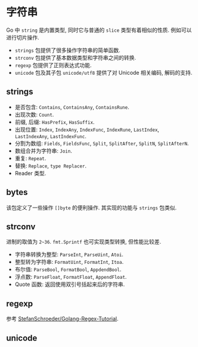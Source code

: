 # 字符串
Go 中 `string` 是内置类型, 同时它与普通的 `slice` 类型有着相似的性质. 例如可以进行切片操作.

* `strings` 包提供了很多操作字符串的简单函数.
* `strconv` 包提供了基本数据类型和字符串之间的转换.
* `regexp` 包提供了正则表达式功能.
* `unicode` 包及其子包 `unicode/utf8` 提供了对 Unicode 相关编码, 解码的支持.

## strings
* 是否包含: `Contains`, `ContainsAny`, `ContainsRune`.
* 出现次数: `Count`.
* 前缀, 后缀: `HasPrefix`, `HasSuffix`.
* 出现位置: `Index`, `IndexAny`, `IndexFunc`, `IndexRune`, `LastIndex`, `LastIndexAny`, `LastIndexFunc`.
* 分割为数组: `Fields`, `FieldsFunc`, `Split`, `SplitAfter`, `SplitN`, `SplitAfterN`.
* 数组合并为字符串: `Join`.
* 重复: `Repeat`.
* 替换: `Replace`, `type Replacer`.
* Reader 类型.

## bytes
该包定义了一些操作 `[]byte` 的便利操作. 其实现的功能与 `strings` 包类似.

## strconv
进制的取值为 `2~36`.
`fmt.Sprintf` 也可实现类型转换, 但性能比较差.

* 字符串转换为整型: `ParseInt`, `ParseUint`, `Atoi`.
* 整型转为字符串: `FormatUint`, `FormatInt`, `Itoa`.
* 布尔值: `ParseBool`, `FormatBool`, `AppdendBool`.
* 浮点数: `ParseFloat`, `FormatFloat`, `AppendFloat`.
* Quote 函数: 返回使用双引号括起来后的字符串.

## regexp

参考 [StefanSchroeder/Golang-Regex-Tutorial](https://github.com/StefanSchroeder/Golang-Regex-Tutorial).

## unicode